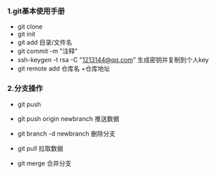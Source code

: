 ### 1.git基本使用手册

- git  clone
- git  init
- git add 目录/文件名
- git commit  -m  "注释"  
- ssh-keygen -t rsa -C "1213144@qq.com"   生成密钥并复制到个人key
-  git remote add 仓库名 +仓库地址

### 2.分支操作

- git push  

- git push origin newbranch   推送数据 

- git branch -d  newbranch    删除分支

- git pull   拉取数据

- git merge  合并分支

  

